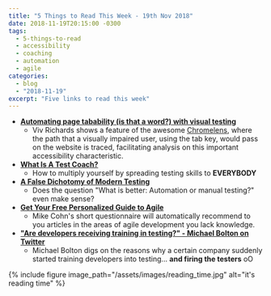 ```yaml
---
title: "5 Things to Read This Week - 19th Nov 2018"
date: 2018-11-19T20:15:00 -0300
tags:
  - 5-things-to-read
  - accessibility
  - coaching
  - automation
  - agile
categories:
  - blog
  - "2018-11-19"
excerpt: "Five links to read this week"
---
```



- **[Automating page tabability (is that a word?) with visual testing](http://vivrichards.co.uk/testing/automating-page-tab-flows-using-visual-testing-and-javascript)**
  - Viv Richards shows a feature of the awesome [Chromelens](http://chromelens.xyz), where the path that a visually impaired user, using the tab key, would pass on the website is traced, facilitating analysis on this important accessibility characteristic.
- **[What Is A Test Coach?](https://thoughtsontest.wordpress.com/2018/11/09/what-is-a-test-coach/)**
  - How to multiply yourself by spreading testing skills to **EVERYBODY**
- **[A False Dichotomy of Modern Testing](http://testerstories.com/2018/11/a-false-dichotomy-of-modern-testing/)**
  - Does the question "What is better: Automation or manual testing?" even make sense?
- **[Get Your Free Personalized Guide to Agile](https://www.mountaingoatsoftware.com/blog/get-your-free-personalized-guide-to-agile#When:17:00:00Z)**
  - Mike Cohn's short questionnaire will automatically recommend to you articles in the areas of agile development you lack knowledge.
- **["Are developers receiving training in testing?" - Michael Bolton on Twitter](https://twitter.com/michaelbolton/status/1062979723079401473)**
  - Michael Bolton digs on the reasons why a certain company suddenly started training developers into testing... **and firing the testers** oO

{% include figure image_path="/assets/images/reading_time.jpg" alt="it's reading time" %}
